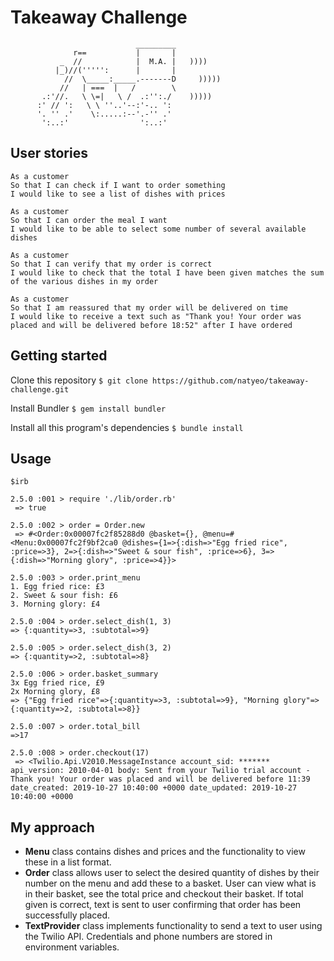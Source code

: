 Takeaway Challenge
==================
```
                            _________
              r==           |       |
           _  //            |  M.A. |   ))))
          |_)//(''''':      |       |
            //  \_____:_____.-------D     )))))
           //   | ===  |   /        \
       .:'//.   \ \=|   \ /  .:'':./    )))))
      :' // ':   \ \ ''..'--:'-.. ':
      '. '' .'    \:.....:--'.-'' .'
       ':..:'                ':..:'

 ```
 User stories
 ------------
 ```
 As a customer
 So that I can check if I want to order something
 I would like to see a list of dishes with prices

 As a customer
 So that I can order the meal I want
 I would like to be able to select some number of several available dishes

 As a customer
 So that I can verify that my order is correct
 I would like to check that the total I have been given matches the sum of the various dishes in my order

 As a customer
 So that I am reassured that my order will be delivered on time
 I would like to receive a text such as "Thank you! Your order was placed and will be delivered before 18:52" after I have ordered
 ```

Getting started
---------------
Clone this repository
`$ git clone https://github.com/natyeo/takeaway-challenge.git`

Install Bundler
`$ gem install bundler`

Install all this program's dependencies
`$ bundle install`

Usage
----------
```
$irb

2.5.0 :001 > require './lib/order.rb'
 => true

2.5.0 :002 > order = Order.new
 => #<Order:0x00007fc2f85288d0 @basket={}, @menu=#<Menu:0x00007fc2f9bf2ca0 @dishes={1=>{:dish=>"Egg fried rice", :price=>3}, 2=>{:dish=>"Sweet & sour fish", :price=>6}, 3=>{:dish=>"Morning glory", :price=>4}}>

2.5.0 :003 > order.print_menu
1. Egg fried rice: £3
2. Sweet & sour fish: £6
3. Morning glory: £4

2.5.0 :004 > order.select_dish(1, 3)
=> {:quantity=>3, :subtotal=>9}

2.5.0 :005 > order.select_dish(3, 2)
=> {:quantity=>2, :subtotal=>8}

2.5.0 :006 > order.basket_summary
3x Egg fried rice, £9
2x Morning glory, £8
=> {"Egg fried rice"=>{:quantity=>3, :subtotal=>9}, "Morning glory"=>{:quantity=>2, :subtotal=>8}}

2.5.0 :007 > order.total_bill
=>17

2.5.0 :008 > order.checkout(17)
 => <Twilio.Api.V2010.MessageInstance account_sid: ******* api_version: 2010-04-01 body: Sent from your Twilio trial account - Thank you! Your order was placed and will be delivered before 11:39 date_created: 2019-10-27 10:40:00 +0000 date_updated: 2019-10-27 10:40:00 +0000

```

My approach
-----------
* **Menu** class contains dishes and prices and the functionality to view these in a list format.
* **Order** class allows user to select the desired quantity of dishes by their number on the menu and add these to a basket. User can view what is in their basket, see the total price and checkout their basket. If total given is correct, text is sent to user confirming that order has been successfully placed.
* **TextProvider** class implements functionality to send a text to user using the Twilio API. Credentials and phone numbers are stored in environment variables.
